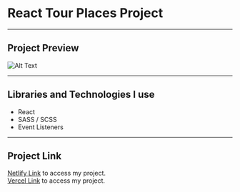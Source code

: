 # React Tour Places Project

<hr>

## Project Preview

![Alt Text](https://github.com/asknksk/Tour-Places/blob/master/src/assets/Preview.gif)

<hr>

## Libraries and Technologies I use

- React
- SASS / SCSS
- Event Listeners

<hr>

## Project Link

<a href="https://tour-places-react-app.netlify.app" target="_blank">Netlify Link</a> to access my project. <br>
<a href="https://tour-places-eta.vercel.app/" target="_blank">Vercel Link</a> to access my project.
